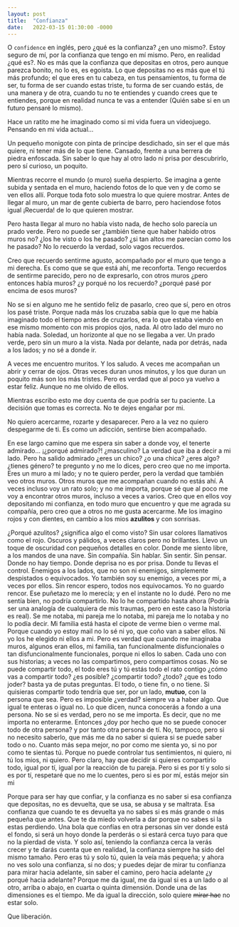 ```yaml
---
layout: post
title:  "Confianza"
date:   2022-03-15 01:30:00 -0000
---
```


O `confidence` en inglés, pero ¿qué es la confianza? ¿en uno mismo?. Estoy seguro de mí, por la confianza que tengo en mí mismo. Pero, en realidad ¿qué es?. No es más que la confianza que depositas en otros, pero aunque parezca bonito, no lo es, es egoista. Lo que depositas no es más que el tú más profundo; el que eres en tu cabeza, en tus pensamientos, tu forma de ser, tu forma de ser cuando estas triste, tu forma de ser cuando estás, de una manera y de otra, cuando tu no te entiendes y cuando crees que te entiendes, porque en realidad nunca te vas a entender (Quién sabe si en un futuro pensaré lo mismo).

Hace un ratito me he imaginado como si mi vida fuera un videojuego. Pensando en mi vida actual...

Un pequeño monigote con pinta de principe desdichado, sin ser el que más quiere, ni tener más de lo que tiene. Cansado, frente a una berrera de piedra enfoscada. Sin saber lo que hay al otro lado ni prisa por descubrirlo, pero sí curioso, un poquito.

Mientras recorre el mundo (o muro) sueña despierto. Se imagina a gente subida y sentada en el muro, haciendo fotos de lo que ven y de como se ven ellos allí. Porque toda foto solo muestra lo que quiere mostrar. Antes de llegar al muro, un mar de gente cubierta de barro, pero haciendose fotos igual ¡Recuerda! de lo que quieren mostrar.

Pero hasta llegar al muro no había visto nada, de hecho solo parecía un prado verde. Pero no puede ser ¿también tiene que haber habido otros muros no? ¿los he visto o los he pasado? ¿si tan altos me parecían como los he pasado? No lo recuerdo la verdad, solo vagos recuerdos.

Creo que recuerdo sentirme agusto, acompañado por el muro que tengo a mi derecha. Es como que se que está ahí, me reconforta. Tengo recuerdos de sentirme parecido, pero no de expresarlo, con otros muros ¿pero entonces había muros? ¿y porqué no los recuerdo? ¿porqué pasé por encima de esos muros?

No se si en alguno me he sentido feliz de pasarlo, creo que sí, pero en otros los pasé triste. Porque nada más los cruzaba sabía que lo que me había imaginado todo el tiempo antes de cruzarlos, era lo que estaba viendo en ese mismo momento con mis propios ojos, nada. Al otro lado del muro no había nada. Soledad, un horizonte al que no se llegaba a ver. Un prado verde, pero sin un muro a la vista. Nada por delante, nada por detrás, nada a los lados; y no sé a donde ir.

A veces me encuentro muritos. Y los saludo. A veces me acompañan un abrir y cerrar de ojos. Otras veces duran unos minutos, y los que duran un poquito más son los más tristes. Pero es verdad que al poco ya vuelvo a estar feliz. Aunque no me olvido de ellos.

Mientras escribo esto me doy cuenta de que podría ser tu paciente. La decisión que tomas es correcta. No te dejes engañar por mi.

No quiero acercarme, rozarte y desaparecer. Pero a la vez no quiero despegarme de ti. Es como un adicción, sentirse bien acompañado.

En ese largo camino que me espera sin saber a donde voy, el tenerte admirado... ¡¿porqué admirado?! ¿masculino? La verdad que iba a decir a mi lado. Pero ha salido admirado ¿eres un chico? ¿o una chica? ¿eres algo? ¿tienes género? te pregunto y no me lo dices, pero creo que no me importa. Eres un muro a mi lado; y no te quiero perder, pero la verdad que también veo otros muros. Otros muros que me acompañan cuando no estás ahí. A veces incluso voy un rato solo; y no me importa, porque sé que al poco me voy a encontrar otros muros, incluso a veces a varios. Creo que en ellos voy depositando mi confianza, en todo muro que encuentro y que me agrada su compañía, pero creo que a otros no me gusta acercarme. Me los imagino rojos y con dientes, en cambio a los mios __azulitos__ y con sonrisas.

¿Porqué azulitos? ¿significa algo el como visto? Sin usar colores llamativos como el rojo. Oscuros y pálidos, a veces claros pero no brillantes. Llevo un toque de oscuridad con pequeños detalles en color. Donde me siento libre, a los mandos de una nave. Sin compañía. Sin hablar. Sin sentir. Sin pensar. Donde no hay tiempo. Donde deprisa no es por prisa. Donde tu llevas el control. Enemigos a los lados, que no son ni enemigos, simplemente despistados o equivocados. Yo también soy su enemigo, a veces por mi, a veces por ellos. Sin rencor espero, todos nos equivocamos. Yo no guardo rencor. Ese puñetazo me lo merecía; y en el instante no lo dudé. Pero no me sentía bien, no podría compartirlo. No lo he compartido hasta ahora (Podría ser una analogía de cualquiera de mis traumas, pero en este caso la historia es real). Se me notaba, mi pareja me lo notaba, mi pareja me lo notaba y no lo podía decir. Mi familia está hasta el cipote de verme bien o verme mal. Porque cuando yo estoy mail no lo sé ni yo, que coño van a saber ellos. Ni yo los he elegido ni ellos a mi. Pero es verdad que cuando me imaginaba muros, algunos eran ellos, mi familia, tan funcionalmente disfuncionales o tan disfuncionalmente funcionales, porque ni ellos lo saben. Cada uno con sus historias; a veces no las compartimos, pero compartimos cosas. No se puede compartir todo, el todo eres tú y tú estás todo el rato contigo ¿cómo vas a compartir todo? ¿es posible? ¿compartir todo? ¿todo? ¿que es todo joder? basta ya de putas preguntas. El todo, o tiene fin, o no tiene. Si quisieras compartir todo tendría que ser, por un lado, __mutuo__, con la persona que sea. Pero es imposible ¿verdad? siempre va a haber algo. Que igual te enteras o igual no. Lo que dicen, nunca conocerás a fondo a una persona. No se si es verdad, pero no se me importa. Es decir, que no me importa no enterarme. Entonces ¿doy por hecho que no se puede conocer todo de otra persona? y por tanto otra persona de tí. No, tampoco, pero si no necesito saberlo, que más me da no saber si quiera si se puede saber todo o no. Cuanto más sepa mejor, no por como me sienta yo, si no por como te sientas tú. Porque no puede controlar tus sentimientos, ni quiero, ni tú los mios, ni quiero. Pero claro, hay que decidir si quieres compartirlo todo, igual por tí, igual por la reacción de tu pareja. Pero si es por tí y solo si es por tí, respetaré que no me lo cuentes, pero si es por mí, estás mejor sin mi

Porque para ser hay que confiar, y la confianza es no saber si esa confianza que depositas, no es devuelta, que se usa, se abusa y se maltrata. Esa confianza que cuando te es devuelta ya no sabes si es más grande o más pequeña que antes. Que te da miedo volverla a dar porque no sabes si la estas perdiendo. Una bola que confías en otra personas sin ver donde está el fondo, si será un hoyo donde la perderás o si estará cerca tuyo para que no la pierdad de vista. Y solo así, teniendo la confianza cerca la verás crecer y te darás cuenta que en realidad, la confianza siempre ha sido del mismo tamaño. Pero eras tú y solo tú, quien la veía más pequeña; y ahora no ves solo una confianza, si no dos; y puedes dejar de mirar tu confianza para mirar hacia adelante, sin saber el camino, pero hacia adelante ¿y porqué hacia adelante? Porque me da igual, me da igual si es a un lado o al otro, arriba o abajo, en cuarta o quinta dimensión. Donde una de las dimensiones es el tiempo. Me da igual la dirección, solo quiere ~~mirar hac~~ no estar solo.

Que liberación.


